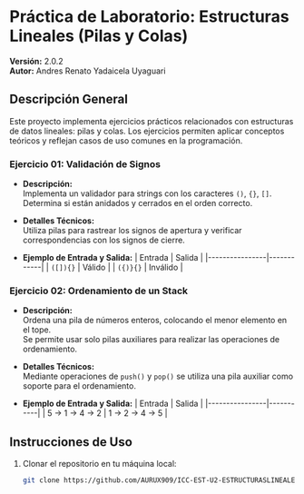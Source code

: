 # Práctica de Laboratorio: Estructuras Lineales (Pilas y Colas)

**Versión:** 2.0.2  
**Autor:** Andres Renato Yadaicela Uyaguari  

## Descripción General
Este proyecto implementa ejercicios prácticos relacionados con estructuras de datos lineales: pilas y colas. Los ejercicios permiten aplicar conceptos teóricos y reflejan casos de uso comunes en la programación.

### Ejercicio 01: Validación de Signos

- **Descripción:**  
  Implementa un validador para strings con los caracteres `()`, `{}`, `[]`. Determina si están anidados y cerrados en el orden correcto.
  
- **Detalles Técnicos:**  
  Utiliza pilas para rastrear los signos de apertura y verificar correspondencias con los signos de cierre.

- **Ejemplo de Entrada y Salida:**
  | Entrada        | Salida     |
  |----------------|------------|
  | `([]){}`       | Válido     |
  | `({)}{}`       | Inválido   |

### Ejercicio 02: Ordenamiento de un Stack

- **Descripción:**  
  Ordena una pila de números enteros, colocando el menor elemento en el tope.  
  Se permite usar solo pilas auxiliares para realizar las operaciones de ordenamiento.  
  
- **Detalles Técnicos:**  
  Mediante operaciones de `push()` y `pop()` se utiliza una pila auxiliar como soporte para el ordenamiento.

- **Ejemplo de Entrada y Salida:**
  | Entrada        | Salida    |
  |----------------|-----------|
  | 5 → 1 → 4 → 2  | 1 → 2 → 4 → 5 |

## Instrucciones de Uso
1. Clonar el repositorio en tu máquina local:
   ```bash
   git clone https://github.com/AURUX909/ICC-EST-U2-ESTRUCTURASLINEALES.git